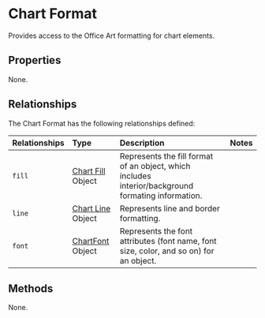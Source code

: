 # Chart Format
Provides access to the Office Art formatting for chart elements.

## Properties
None.

## Relationships
The Chart Format has the following relationships defined:

| Relationships    | Type    |Description|Notes |
|:-----------------|:--------|:----------|:-----|
| `fill`          |[Chart Fill](chartFill.md) Object | Represents the fill format of an object, which includes interior/background formating information. 
| `line`          |[Chart Line](chartLine.md) Object | Represents line and border formatting.
| `font`          |[ChartFont](chartFont.md) Object | Represents the font attributes (font name, font size, color, and so on) for an object. 


## Methods
None.